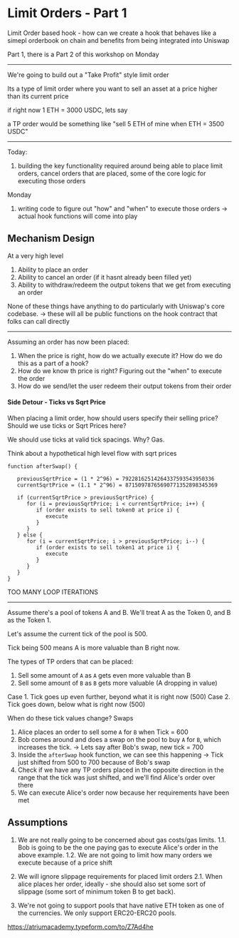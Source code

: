 # Limit Orders - Part 1

Limit Order based hook - how can we create a hook that behaves like a simepl orderbook on chain
and benefits from being integrated into Uniswap

Part 1, there is a Part 2 of this workshop on Monday

---

We're going to build out a "Take Profit" style limit order

Its a type of limit order where you want to sell an asset at a price higher than its current price

if right now 1 ETH = 3000 USDC, lets say

a TP order would be something like "sell 5 ETH of mine when ETH = 3500 USDC"

---

Today:

1. building the key functionality required around being able to place limit orders, cancel orders that are placed, some of the core logic for executing those orders

Monday

1. writing code to figure out "how" and "when" to execute those orders
   -> actual hook functions will come into play

## Mechanism Design

At a very high level

1. Ability to place an order
2. Ability to cancel an order (if it hasnt already been filled yet)
3. Ability to withdraw/redeem the output tokens that we get from executing an order

None of these things have anything to do particularly with Uniswap's core codebase.
-> these will all be public functions on the hook contract that folks can call directly

---

Assuming an order has now been placed:

1. When the price is right, how do we actually execute it? How do we do this as a part of a hook?
2. How do we know th price is right? Figuring out the "when" to execute the order
3. How do we send/let the user redeem their output tokens from their order

#### Side Detour - Ticks vs Sqrt Price

When placing a limit order, how should users specify their selling price? Should we use ticks or Sqrt Prices here?

We should use ticks at valid tick spacings. Why? Gas.

Think about a hypothetical high level flow with sqrt prices

```solidity
function afterSwap() {

   previousSqrtPrice = (1 * 2^96) = 79228162514264337593543950336
   currentSqrtPrice = (1.1 * 2^96) = 87150978765690771352898345369

   if (currentSqrtPrice > previousSqrtPrice) {
      for (i = previousSqrtPrice; i < currentSqrtPrice; i++) {
         if (order exists to sell token0 at price i) {
            execute
         }
      }
   } else {
      for (i = currentSqrtPrice; i > previousSqrtPrice; i--) {
         if (order exists to sell token1 at price i) {
            execute
         }
      }
   }
}

```

TOO MANY LOOP ITERATIONS

---

Assume there's a pool of tokens A and B. We'll treat A as the Token 0, and B as the Token 1.

Let's assume the current tick of the pool is 500.

Tick being 500 means A is more valuable than B right now.

The types of TP orders that can be placed:

1. Sell some amount of `A` as `A` gets even more valuable than B
2. Sell some amount of `B` as `B` gets more valuable (A dropping in value)

Case 1. Tick goes up even further, beyond what it is right now (500)
Case 2. Tick goes down, below what is right now (500)

When do these tick values change? Swaps

1. Alice places an order to sell some `A` for `B` when Tick = 600
2. Bob comes around and does a swap on the pool to buy `A` for `B`, which increases the tick.
   -> Lets say after Bob's swap, new tick = 700
3. Inside the `afterSwap` hook function, we can see this happening
   -> Tick just shifted from 500 to 700 because of Bob's swap
4. Check if we have any TP orders placed in the opposite direction in the range that the tick was just shifted, and we'll find Alice's order over there
5. We can execute Alice's order now because her requirements have been met

## Assumptions

1. We are not really going to be concerned about gas costs/gas limits.
   1.1. Bob is going to be the one paying gas to execute Alice's order in the above example.
   1.2. We are not going to limit how many orders we execute because of a price shift

2. We will ignore slippage requirements for placed limit orders
   2.1. When alice places her order, ideally - she should also set some sort of slippage (some sort of minimum token B to get back).

3. We're not going to support pools that have native ETH token as one of the currencies. We only support ERC20-ERC20 pools.

https://atriumacademy.typeform.com/to/Z7Ad4he
